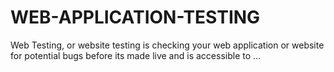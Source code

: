 # WEB-APPLICATION-TESTING
Web Testing, or website testing is checking your web application or website for potential bugs before its made live and is accessible to ...
